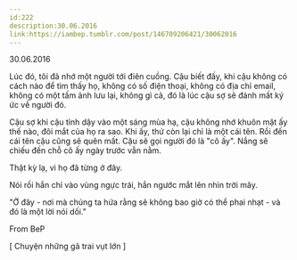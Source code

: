 ```yaml
---
id:222
description:30.06.2016
link:https://iambep.tumblr.com/post/146709206421/30062016
---
```


30.06.2016

Lúc đó, tôi đã nhớ một người tới điên cuồng. Cậu biết đấy, khi cậu không
có cách nào để tìm thấy họ, không có số điện thoại, không có địa chỉ email,
không có một tấm ảnh lưu lại, không gì cả, đó là lúc cậu sợ sẽ đánh mất
ký ức về người đó.

Cậu sợ khi cậu tỉnh dậy vào một sáng mùa hạ, cậu không nhớ khuôn mặt ấy
thế nào, đôi mắt của họ ra sao. Khi ấy, thứ còn lại chỉ là một cái tên.
Rồi đến cái tên cậu cũng sẽ quên mất. Cậu sẽ gọi người đó là "cô ấy". Nắng
sẽ chiếu đến chỗ cô ấy ngày trước vẫn nằm.

Thật kỳ lạ, vì họ đã từng ở đây.

Nói rồi hắn chỉ vào vùng ngực trái, hắn ngước mắt lên nhìn trời mây.

"Ở đây - nơi mà chúng ta hứa rằng sẽ không bao giờ có thể phai nhạt - và
đó là một lời nói dối."

From BeP

[ Chuyện những gã trai vụt lớn ]